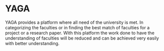 # YAGA
YAGA provides a platform where all need of the university is met. 
In categorizing the faculties or in finding the best match of faculties for a project or a research paper. 
With this platform the work done to have the understanding of faculties will be reduced and can be achieved very easily with better understanding.
